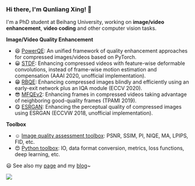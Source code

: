 ### Hi there, I'm Qunliang Xing! 👋 

<!--
**RyanXingQL/RyanXingQL** is a ✨ _special_ ✨ repository because its `README.md` (this file) appears on your GitHub profile.
-->

I'm a PhD student at Beihang University, working on **image/video enhancement**, **video coding** and other computer vision tasks.

**Image/Video Quality Enhancement**

- :satisfied: [PowerQE](https://github.com/RyanXingQL/PowerQE): An unified framework of quality enhancement approaches for compressed images/videos based on PyTorch.
- :grinning: [STDF](https://github.com/RyanXingQL/STDF-PyTorch): Enhancing compressed videos with feature-wise deformable convolutions, instead of frame-wise motion estimation and compensation (AAAI 2020, unofficial implementation).
- :grin: [RBQE](https://github.com/RyanXingQL/RBQE): Enhancing compressed images blindly and efficiently using an early-exit network plus an IQA module (ECCV 2020).
- :sunglasses: [MFQEv2](https://github.com/RyanXingQL/MFQEv2.0): Enhancing frames in compressed videos taking advantage of neighboring good-quality frames (TPAMI 2019).
- :yum: [ESRGAN](https://github.com/RyanXingQL/SubjectiveQE-ESRGAN): Enhancing the perceptual quality of compressed images using ESRGAN (ECCVW 2018, unofficial implementation).

**Toolbox**

- :relaxed: [Image quality assessment toolbox](https://github.com/RyanXingQL/Image-Quality-Assessment-Toolbox): PSNR, SSIM, PI, NIQE, MA, LPIPS, FID, etc.
- :heart_eyes: [Python toolbox](https://github.com/RyanXingQL/PythonUtils): IO, data format conversion, metrics, loss functions, deep learning, etc.

:smiley: See also my [page](https://ryanxingql.github.io/) and my [blog](https://github.com/RyanXingQL/Blog)~

<img align="left" src="https://github-readme-stats.vercel.app/api?username=RyanXingQL&hide=prs,issues&show_icons=true&theme=graywhite&hide_title=true" />
